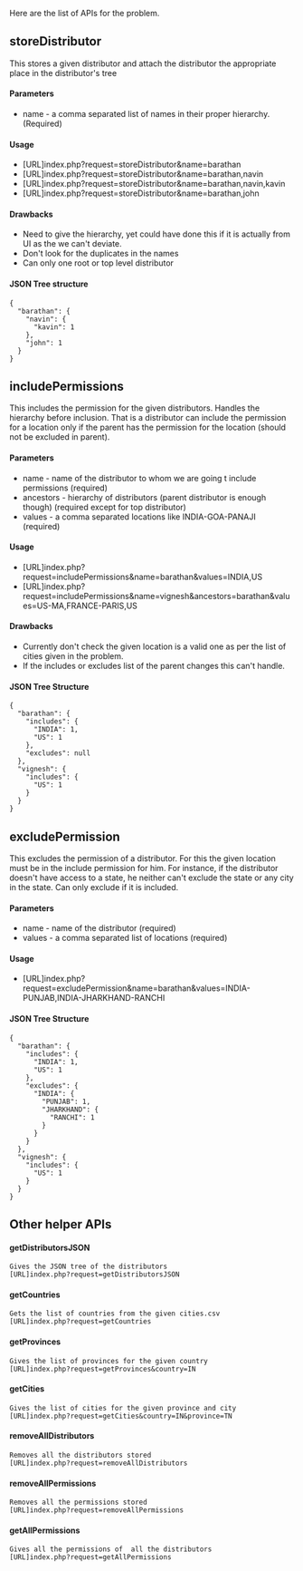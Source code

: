 Here are the list of APIs for the problem.

## storeDistributor
This stores a given distributor and attach the distributor the appropriate place in the distributor's tree
#### Parameters
- name - a comma separated list of names in their proper hierarchy. (Required)
#### Usage
- [URL]index.php?request=storeDistributor&name=barathan
- [URL]index.php?request=storeDistributor&name=barathan,navin
- [URL]index.php?request=storeDistributor&name=barathan,navin,kavin
- [URL]index.php?request=storeDistributor&name=barathan,john

#### Drawbacks
- Need to give the hierarchy, yet could have done this if it is actually from UI as the we can't deviate.
- Don't look for the duplicates in the names
- Can only one root or top level distributor

#### JSON Tree structure
```
{
  "barathan": {
    "navin": {
      "kavin": 1
    },
    "john": 1
  }
}
```
## includePermissions
This includes the permission for the given distributors. Handles the hierarchy before inclusion. That is a distributor can include the permission for a location only if the parent has the permission for the location (should not be excluded in parent).
#### Parameters
- name - name of the distributor to whom we are going t include permissions (required)
- ancestors - hierarchy of distributors (parent distributor is enough though) (required except for top distributor)
- values - a comma separated locations like INDIA-GOA-PANAJI (required)
#### Usage
- [URL]index.php?request=includePermissions&name=barathan&values=INDIA,US
- [URL]index.php?request=includePermissions&name=vignesh&ancestors=barathan&values=US-MA,FRANCE-PARIS,US
#### Drawbacks
- Currently don't check the given location is a valid one as per the list of cities given in the problem.
- If the includes or excludes list of the parent changes this can't  handle.
#### JSON Tree Structure
```
{
  "barathan": {
    "includes": {
      "INDIA": 1,
      "US": 1
    },
    "excludes": null
  },
  "vignesh": {
    "includes": {
      "US": 1
    }
  }
}
```

## excludePermission
This excludes the permission of a distributor. For this the given location must be in the include permission for him. For instance, if the distributor doesn't have access to a state, he neither can't exclude the state or any city in the state. Can only exclude if it is included.
#### Parameters
- name - name of the distributor (required)
- values - a comma separated list of locations (required)

#### Usage
- [URL]index.php?request=excludePermission&name=barathan&values=INDIA-PUNJAB,INDIA-JHARKHAND-RANCHI
	
#### JSON Tree Structure
```
{
  "barathan": {
    "includes": {
      "INDIA": 1,
      "US": 1
    },
    "excludes": {
      "INDIA": {
        "PUNJAB": 1,
        "JHARKHAND": {
          "RANCHI": 1
        }
      }
    }
  },
  "vignesh": {
    "includes": {
      "US": 1
    }
  }
}
```
## Other helper APIs
#### getDistributorsJSON 
	Gives the JSON tree of the distributors
	[URL]index.php?request=getDistributorsJSON
#### getCountries
	Gets the list of countries from the given cities.csv
	[URL]index.php?request=getCountries
#### getProvinces
	Gives the list of provinces for the given country
	[URL]index.php?request=getProvinces&country=IN
#### getCities
	Gives the list of cities for the given province and city
	[URL]index.php?request=getCities&country=IN&province=TN
#### removeAllDistributors
	Removes all the distributors stored
	[URL]index.php?request=removeAllDistributors
#### removeAllPermissions
	Removes all the permissions stored
	[URL]index.php?request=removeAllPermissions
#### getAllPermissions
	Gives all the permissions of  all the distributors
	[URL]index.php?request=getAllPermissions
